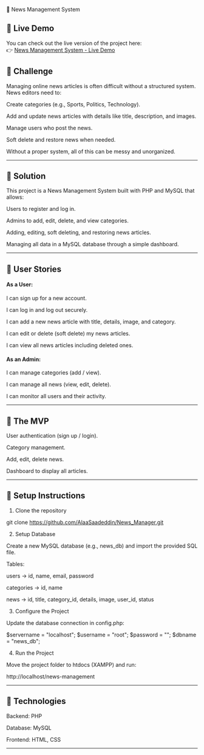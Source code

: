 📰 News Management System

## 🔹 Live Demo  
You can check out the live version of the project here:  
👉 [News Management System - Live Demo]([http://your-infinityfree-link.infinityfreeapp.com](https://newsmanager.42web.io/deleted_news.php))

## 🔹 Challenge

Managing online news articles is often difficult without a structured system. News editors need to:

Create categories (e.g., Sports, Politics, Technology).

Add and update news articles with details like title, description, and images.

Manage users who post the news.

Soft delete and restore news when needed.


Without a proper system, all of this can be messy and unorganized.


---

## 🔹 Solution

This project is a News Management System built with PHP and MySQL that allows:

Users to register and log in.

Admins to add, edit, delete, and view categories.

Adding, editing, soft deleting, and restoring news articles.

Managing all data in a MySQL database through a simple dashboard.



---

## 🔹 User Stories

#### As a User:

I can sign up for a new account.

I can log in and log out securely.

I can add a new news article with title, details, image, and category.

I can edit or delete (soft delete) my news articles.

I can view all news articles including deleted ones.


#### As an Admin:

I can manage categories (add / view).

I can manage all news (view, edit, delete).

I can monitor all users and their activity.



---

## 🔹 The MVP

User authentication (sign up / login).

Category management.

Add, edit, delete news.

Dashboard to display all articles.



---

## 🔹 Setup Instructions

1. Clone the repository

git clone https://github.com/AlaaSaadeddin/News_Manager.git

2. Setup Database

Create a new MySQL database (e.g., news_db) and import the provided SQL file.

Tables:

users → id, name, email, password

categories → id, name

news → id, title, category_id, details, image, user_id, status


3. Configure the Project

Update the database connection in config.php:

$servername = "localhost";
$username   = "root";
$password   = "";
$dbname     = "news_db";

4. Run the Project

Move the project folder to htdocs (XAMPP) and run:

http://localhost/news-management


---

## 🔹 Technologies

Backend: PHP

Database: MySQL

Frontend: HTML, CSS 



---

